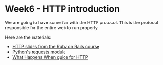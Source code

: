 # Week6 - HTTP introduction

We are going to have some fun with the HTTP protocol. This is the protocol responsible for the entire web to run properly.

Here are the materials:

* [HTTP slides from the Ruby on Rails course](http://rails.hackbulgaria.com/lectures/03#/19)
* [Python's requests module](http://docs.python-requests.org/en/latest/)
* [What Happens When guide for HTTP](https://github.com/alex/what-happens-when)
